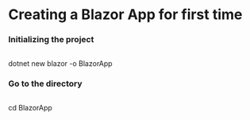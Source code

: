 # Creating a Blazor App for first time

### Initializing the project
##
<tab><tab> dotnet new blazor -o BlazorApp

### Go to the directory
##
<tab><tab> cd BlazorApp

